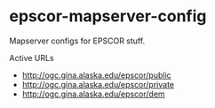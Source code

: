 # epscor-mapserver-config
Mapserver configs for EPSCOR stuff. 

Active URLs

* http://ogc.gina.alaska.edu/epscor/public
* http://ogc.gina.alaska.edu/epscor/private
* http://ogc.gina.alaska.edu/epscor/dem

